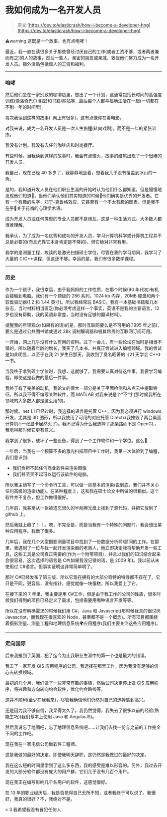 # 我如何成为一名开发人员

> 原文:[https://dev.to/elasticrash/how-i-become-a-developer-hng](https://dev.to/elasticrash/how-i-become-a-developer-hng)

⚠️warning 这既是一个故事，也有点咆哮！

最近，我一直在读很多关于那些曾经讨厌自己的工作(或者工资不够，或者两者兼而有之)的人的故事，然后一些人，亲密的朋友或亲戚，敦促他们努力成为一名开发人员。额外津贴包括惊人的工资和福利。

* * *

### [](#rant)咆哮

然后他们坐在一家别致的咖啡店里，想出了一个计划，这通常包括长时间的高强度训练(像洛奇巴尔博亚)和书籍/网站等…最后每个人都幸福地生活在一起(一切都在不到一年的时间里)。

每次我读到这样的故事(..网上有很多)，这有点像你在看电影。

对我来说，成为一名开发人员是一次人生旅程(转向戏剧)，而不是一年的紧张训练。

我没有计划。我没有去任何咖啡店和时尚餐厅。

有些时候，当我读到这样的故事时，我会有点恼火，故事的结尾出现了一个很棒的开发人员。

我自己，现在已经 40 多岁了，我静静地坐着，想着我几乎没有覆盖到冰山的一角。

是的，我知道开发人员在他们职业生涯的开始时认为他们什么都知道，但是慢慢地发现他们知道💩，当他们承认他们其实知道的时候💩他们确实是优秀的开发者。它有一个有趣的名字，邓宁-克鲁格效应，它甚至有一个不太有趣的图表。但是我不在乎💩关于花哨的心理学术语。

成为开发人员或任何类型的专业人员都不是炮友。这是一种生活方式。大多数人都很难理解。

我承认，为了成为一名优秀和成功的开发人员，学习计算机科学或计算机工程并不总是必要的(而且光靠它本身肯定是不够的)，但它绝对非常有用。

我学的是测量工程，攻读的是激光扫描硕士学位，尽管在我的学习期间，我学习了大量的 C/C++课程，但这还不够。幸运的是，我们有很多数学课程。

* * *

### [](#history)历史

作为一个孩子，我很幸运，由于我妈妈的工作性质，在那个时候(90 年代初)有机会接触到电脑。我们有一个顶级的 286 系列，1024 kb 内存，20MB 硬盘和两个软盘驱动器(1.2 和 1.44 英寸)。所以我经常玩 BASIC。我有一本基础书籍和几本杂志，当时材料相当匮乏(你必须考虑这样一个事实，英语不是我的主要语言，12 岁也没有帮助，我的英语非常差，当时没有足够的翻译材料)。

提醒我的年轻观众(如果有的话)的是，那时互联网要么是不可用的(1995 年之前)，要么是通过公共图书馆或通过 28k 调制解调器和极其昂贵的互联网订阅可用。

一开始，网上几乎没有什么有用的资料。过了一会儿，有一些论坛在当时是相当不错的。所以随着年龄的增长，我买了几本书，并真正尝试进入编程领域。我的尝试是如此明显，以至于在我 21 岁生日那天，我收到了臭名昭著的《21 天学会 C++》一书。

当我终于拿到硕士学位时，我想，这就够了，我需要认真对待这件事，我要学习编程，即使这是我做的最后一件事。

我终于有了完美的动机，我论文的很大一部分是关于平面检测和从点云中提取特征。所以我不得不编写某种软件，而 MATLAB 对我来说是个“不”字(那时候我所在领域的大多数人都是这么用的)。

那时候。net 1.1 已经过时，我选择的语言是托管 C++，因为我必须进行 windows 开发，尤其是 3D 图形，所以我使用了可用的对应托管 Directx(我摧毁了两台桌面计算机🔥一张显卡居然火了)。我不记得为什么我选择了那条路而不是 OpenGL，我觉得那时候它更有意义。

我学到了很多，破坏了一些设备，得到了一个工作软件和一个学位。这么🎉

一年后，当我在一个预算不多的激光扫描项目中工作时，我第一次体验到了编程，我们意识到:

*   我们负担不起任何商业软件来渲染图像
*   我们甚至买不起可以运行该软件的电脑。

所以我主动写了一个命令行工具，可以做一些基本的渲染(说到底，我们并不关心任何高级的渲染功能)。在某种程度上，这和我在硕士论文中所做的很相似。这个软件并不复杂，但工作做得很好。

几年前，我甚至从一张被遗忘很久的半刮擦光盘上找到了源代码，并把它放到了 github 上。

然后我就上瘾了！！。嗯，不完全是，而是当我有一个特殊的问题时，我会想出某种应用程序。我做了很多。

几年后，我在几个大型摄影测量项目中找到了一份数据分析师/顾问的工作。在那里，我遇到了一位与我一起开发渲染器的老熟人，他立即决定我将帮助开发一些工具，这些工具是公司真正需要的(作为一个附带项目)，并且以我们的知识结合起来会很容易。这次选择的语言是 C#(如果我没记错的话，是 2009 年)。我以前从未使用过 C#语言。但事实证明这非常简单明了。

那时 C#已经发布了第三版，所以它现在拥有的大部分奇特的特性都不存在了。它只是不同，更容易，没有指针，感觉就像一块蛋糕，所以我爱上了它。

在接下来的 7 年里，我主要是用 C#工作，但是由于我工作的公司的性质，很多时候我们得到的项目已经定义了需求，包括需要用哪种语言开发等等。

所以在没有明确需求的时候我们用 C#，Java 和 Javascript(那时候我真的很讨厌 Javascript，而我现在很喜欢的 Node，甚至都不是一个概念)。所有项目都围绕着摄影测量、测量工程和地理信息系统🌍应用程序(我们主要关注这些应用程序)。

* * *

### [](#going-international)走向国际

后来我搬到了英国，犯了迄今为止我职业生涯中的第一个也是最大的错误。

我去了一家开发 GIS 应用程序的公司，我选择在那里工作，因为我没有足够的信心去转换领域。

最初的几个月，我们做了一些非常有趣的事情，然后公司决定停止做 GIS 应用程序，将兴趣和方向转向约会软件，优化约会路线等。

这并不顺利(至少在我看来)，尽管我确信他们仍然对自己的选择感到高兴。

还是因为我不够自信，我呆得太久了。我仍然觉得，我失去了很多以前的经验(熟能生巧)(我们基本上使用 Java 和 AngularJS)。

然后我说忘了地图吧，忘了地理信息系统吧……让我们去找一份与之前的工作完全不同的工作吧。

现在我在一家电信公司做软件工程师。

这是我做的最好的决定。即使我明天辞职，这仍然是我做过的最好的决定。

我在这么短的时间里学到了这么多东西，我的感受是难以形容的。另外，我过去开发的大部分软件都没有庞大的用户群，它们几乎没有几百个用户。

现在我正在编写影响几千名用户的软件，这感觉很好。

在 13 年的职业经历后，我是否觉得自己无所不知，或者我终于可以说了。我很好，我真的很好？不，我绝对不是。

< 3 我希望我没有冒犯任何人